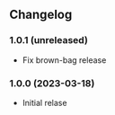 ## Changelog

### 1.0.1 (unreleased)

- Fix brown-bag release

### 1.0.0 (2023-03-18)

- Initial relase
